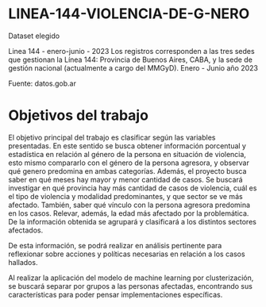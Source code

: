 # LINEA-144-VIOLENCIA-DE-G-NERO

Dataset elegido

Linea 144 - enero-junio - 2023 Los registros corresponden a las tres sedes que gestionan la Línea 144: Provincia de Buenos Aires, CABA, y la sede de gestión nacional (actualmente a cargo del MMGyD). Enero - Junio año 2023

Fuente: datos.gob.ar

# Objetivos del trabajo
El objetivo principal del trabajo es clasificar según las variables presentadas. En este sentido se busca obtener información porcentual y estadística en relación al género de la persona en situación de violencia, esto mismo compararlo con el género de la persona agresora, y observar qué genero predomina en ambas categorías. Además, el proyecto busca saber en qué meses hay mayor y menor cantidad de casos.
Se buscará investigar en qué provincia hay más cantidad de casos de violencia, cuál es el tipo de violencia y modalidad predominantes, y que sector se ve más afectado. También, saber qué vínculo con la persona agresora predomina en los casos.
Relevar, además, la edad más afectado por la problemática.
De la información obtenida se agrupará y clasificará a los distintos sectores afectados.

De esta información, se podrá realizar en análisis pertinente para reflexionar sobre acciones y políticas necesarias en relación a los casos hallados.



Al realizar la aplicación del modelo de machine learning por clusterización, se buscará separar por grupos a las personas afectadas, encontrando sus características para poder pensar implementaciones específicas.
